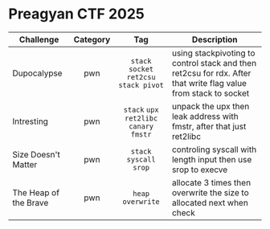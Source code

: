 # Preagyan CTF 2025

| Challenge | Category | Tag | Description | 
| --- | :---: | :---: | --- |
| Dupocalypse | pwn | `stack` `socket` `ret2csu` `stack pivot` | using stackpivoting to control stack and then ret2csu for rdx. After that write flag value from stack to socket |
| Intresting | pwn | `stack` `upx` `ret2libc` `canary` `fmstr` | unpack the upx then leak address with fmstr, after that just ret2libc |
| Size Doesn't Matter | pwn | `stack` `syscall` `srop` | controling syscall with length input then use srop to execve |
| The Heap of the Brave | pwn | `heap` `overwrite` | allocate 3 times then overwrite the size to allocated next when check |
